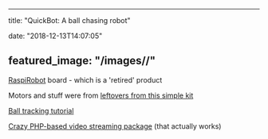 
---
title: "QuickBot: A ball chasing robot"

date: "2018-12-13T14:07:05"

featured_image: "/images//"
---



<a href="https://www.sparkfun.com/products/retired/11561">RaspiRobot</a> board - which is a 'retired' product

Motors and stuff were from <a href="https://thepihut.com/products/camjam-edukit-3-robotics">leftovers from this simple kit</a>

<a href="https://www.pyimagesearch.com/2015/09/14/ball-tracking-with-opencv/">Ball tracking tutorial</a>

<a href="https://elinux.org/RPi-Cam-Web-Interface">Crazy PHP-based video streaming package</a> (that actually works)
